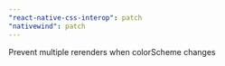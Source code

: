 ```yaml
---
"react-native-css-interop": patch
"nativewind": patch
---
```


Prevent multiple rerenders when colorScheme changes

